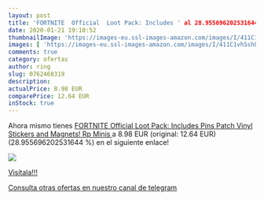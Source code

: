 ```yaml
---
layout: post
title: 'FORTNITE  Official  Loot Pack: Includes ' al 28.955696202531644 % de descuento
date: 2020-01-21 19:10:52
thumbnailImage: 'https://images-eu.ssl-images-amazon.com/images/I/411C1vhSshL._SL200_.jpg'
images: [ 'https://images-eu.ssl-images-amazon.com/images/I/411C1vhSshL._SL200_.jpg' ]
comments: true
category: ofertas
author: ring
slug: 0762468319
description:
actualPrice: 8.98 EUR
comparePrice: 12.64 EUR
inStock: true
---
```


Ahora mismo tienes [FORTNITE  Official  Loot Pack: Includes Pins  Patch  Vinyl Stickers  and Magnets!  Rp Minis ](https://www.amazon.com/dp/0762468319/?tag=redken08-20) a 8.98 EUR (original: 12.64 EUR) (28.955696202531644 %) en el siguiente enlace!

[![](https://images-eu.ssl-images-amazon.com/images/I/411C1vhSshL._SL200_.jpg)](https://www.amazon.com/dp/0762468319/?tag=redken08-20)

[Visítala!!!](https://www.amazon.com/dp/0762468319/?tag=redken08-20)

[Consulta otras ofertas en nuestro canal de telegram](https://t.me/s/ofertas25)

